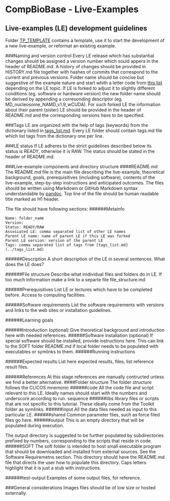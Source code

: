 CompBioBase - Live-Examples
===========
Live-examples (LE) development guidelines
-----
Folder [TP_TEMPLATE](TP_TEMPLATE/) contains a template, use it to start the development of a new live-example, or reformat an existing example.

###Naming and version control
Every LE release which has substantial changes should be assigned a version number which sould appera in the header of README.md. A history of changes should be provided in HISTORY.md file together with hashes of commits that correspond to the current and previous versions.
Folder name should be concise but suggestive of the example nature and start whith a letter code from [this list](folder_codes.md) depending on the LE topic.
If LE is forked to adjust it to slightly different conditions (eg. software or hardware version) the new folder name should be derived by appending a corresonding descriptor (eg. MD_nucleosome_NAMD_v1.9_wCUDA). For such forked LE the information about their parent (sister) LE should be provided in the header of README.md and the corresponding versions have to be specified.

###Tags
LE are organized with the help of tags (keywords) from the dictionary listed in [tags_list.md](../tags_list.md). Every LE folder should contain tags.md file which list tags from the dictionary one per line.

###LE status
If LE adheres to the strict guidelines described below its status is READY, otherwise it is RAW. The status should be stated in the header of README.md.

###Live-example components and directory structure
####README.md
The README.md file is the main file describing the live-example, theoretical background, goals, prerequisitives (including software), contents of the live-example, step-by-step instructions and anticipated outcomes.
The files should be written using Markdown or GitHub Markdown syntax understandable by [pandoc](http://pandoc.org).
Top line of the file should be human readable title marked as H1 header.

The file should have following sections:
######Metainfo
````
Name: folder_name
Version: 
Status: READY/RAW
Assosiated LE: comma separated list of other LE names
Parent LE name: name of parent LE if this LE was forked
Parent LE version: version of the parent LE
Tags: comma separated list of tags from [tags_list.md](../tags_list.md)
````
######Description
A short description of the LE in several sentences. What does the LE does?

######File structure
Describe what inidividual files and folders do in LE. If too much information make a link to a separte file file_structure.md

######Prerequisitives
List LE or lectures which have to be completed before. Access to computing facilities.

######Software requirements
List the software requirements with versions and links to the web sites or installation guidelines.

######Learning goals

######Introduction (optional)
Give theoretical background and introduction here with needed references.
######Software installation (optional)
If special software should be installed, provide instructions here.
This can link to the SOFT folder README.md if local folder needs to be populated with executables or symlinks to them.
######Running instructions

######Expected results
List here expected results, files, list reference result files.

######References
At this stage references are manually contructed unless we find a better alternative.
####Folder structure
The folder structure follows the CLICOS mnemonic
######code
All the code file and script relevant to this LE.
Ideally names should start with the numbers and underscore according to run. sequence
######libs
library files or scripts that are not specific to this tutorial.
These ideally come from the Toolkit folder as symlinks.
######input
All the data files needed as input to this particular LE.
######shared
Common parameter files, such as force filed files go here.
######output
This is an empty directory that will be populated during execution.

The output directory is suggested to be further populated by subdirectories prefixed by numbers, corresponding to the scripts that reside in code.
######SOFT
The soft folder is intended to host small executable program that should be downloaded and installed from external sources. See the Software Requiremetns section. This directory should have the README.md file that directs the user how to populate this directory. Caps letters highlight that it is just a stub with instructions.

######test-output
Examples of some output files, for reference.


###General considerations
Images files should be of low size or hosted externally.

